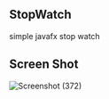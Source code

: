 ## StopWatch
simple javafx stop watch

## Screen Shot

![Screenshot (372)](https://user-images.githubusercontent.com/84965706/154658997-da4bf83b-7efb-449a-8647-b9bf5f860bbb.png)
